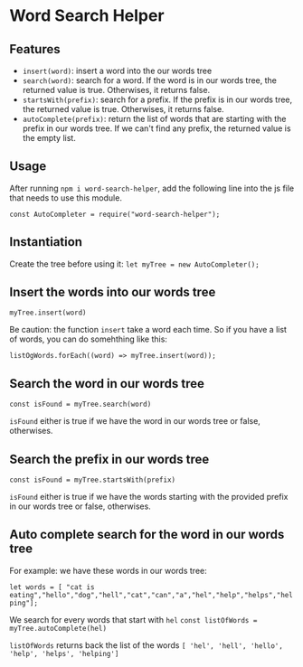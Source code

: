 # Word Search Helper

## Features

- `insert(word)`: insert a word into the our words tree
- `search(word)`: search for a word. If the word is in our words tree, the returned value is true. Otherwises, it returns false.
- `startsWith(prefix)`: search for a prefix. If the prefix is in our words tree, the returned value is true. Otherwises, it returns false.
- `autoComplete(prefix)`: return the list of words that are starting with the prefix in our words tree. If we can't find any prefix, the returned value is the empty list.

## Usage

After running `npm i word-search-helper`, add the following line into the js file that needs to use this module.

`const AutoCompleter = require("word-search-helper");`

## Instantiation

Create the tree before using it: `let myTree = new AutoCompleter();`

## Insert the words into our words tree

`myTree.insert(word)`

Be caution: the function `insert` take a word each time. So if you have a list of words, you can do somehthing like this:

`listOgWords.forEach((word) => myTree.insert(word));`

## Search the word in our words tree

`const isFound = myTree.search(word)`

`isFound` either is true if we have the word in our words tree or false, otherwises.

## Search the prefix in our words tree

`const isFound = myTree.startsWith(prefix)`

`isFound` either is true if we have the words starting with the provided prefix in our words tree or false, otherwises.

## Auto complete search for the word in our words tree

For example: we have these words in our words tree:

`let words = [ "cat is eating","hello","dog","hell","cat","can","a","hel","help","helps","helping"];`

We search for every words that start with `hel`
`const listOfWords = myTree.autoComplete(hel)`

`listOfWords` returns back the list of the words `[ 'hel', 'hell', 'hello', 'help', 'helps', 'helping']`
